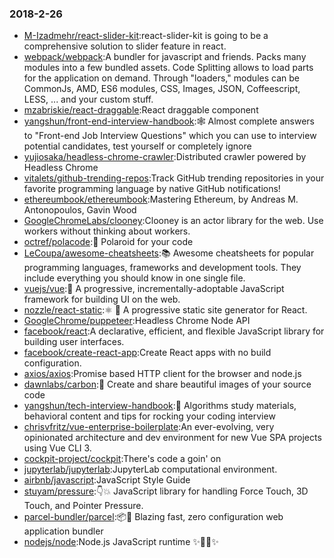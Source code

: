 ### 2018-2-26 
* [M-Izadmehr/react-slider-kit](https://github.com//M-Izadmehr/react-slider-kit):react-slider-kit is going to be a comprehensive solution to slider feature in react. 
* [webpack/webpack](https://github.com//webpack/webpack):A bundler for javascript and friends. Packs many modules into a few bundled assets. Code Splitting allows to load parts for the application on demand. Through "loaders," modules can be CommonJs, AMD, ES6 modules, CSS, Images, JSON, Coffeescript, LESS, ... and your custom stuff. 
* [mzabriskie/react-draggable](https://github.com//mzabriskie/react-draggable):React draggable component 
* [yangshun/front-end-interview-handbook](https://github.com//yangshun/front-end-interview-handbook):🕸 Almost complete answers to "Front-end Job Interview Questions" which you can use to interview potential candidates, test yourself or completely ignore 
* [yujiosaka/headless-chrome-crawler](https://github.com//yujiosaka/headless-chrome-crawler):Distributed crawler powered by Headless Chrome 
* [vitalets/github-trending-repos](https://github.com//vitalets/github-trending-repos):Track GitHub trending repositories in your favorite programming language by native GitHub notifications! 
* [ethereumbook/ethereumbook](https://github.com//ethereumbook/ethereumbook):Mastering Ethereum, by Andreas M. Antonopoulos, Gavin Wood 
* [GoogleChromeLabs/clooney](https://github.com//GoogleChromeLabs/clooney):Clooney is an actor library for the web. Use workers without thinking about workers. 
* [octref/polacode](https://github.com//octref/polacode):📸 Polaroid for your code 
* [LeCoupa/awesome-cheatsheets](https://github.com//LeCoupa/awesome-cheatsheets):📚 Awesome cheatsheets for popular programming languages, frameworks and development tools. They include everything you should know in one single file. 
* [vuejs/vue](https://github.com//vuejs/vue):🖖 A progressive, incrementally-adoptable JavaScript framework for building UI on the web. 
* [nozzle/react-static](https://github.com//nozzle/react-static):⚛️ 🚀 A progressive static site generator for React. 
* [GoogleChrome/puppeteer](https://github.com//GoogleChrome/puppeteer):Headless Chrome Node API 
* [facebook/react](https://github.com//facebook/react):A declarative, efficient, and flexible JavaScript library for building user interfaces. 
* [facebook/create-react-app](https://github.com//facebook/create-react-app):Create React apps with no build configuration. 
* [axios/axios](https://github.com//axios/axios):Promise based HTTP client for the browser and node.js 
* [dawnlabs/carbon](https://github.com//dawnlabs/carbon):🎨 Create and share beautiful images of your source code 
* [yangshun/tech-interview-handbook](https://github.com//yangshun/tech-interview-handbook):💯 Algorithms study materials, behavioral content and tips for rocking your coding interview 
* [chrisvfritz/vue-enterprise-boilerplate](https://github.com//chrisvfritz/vue-enterprise-boilerplate):An ever-evolving, very opinionated architecture and dev environment for new Vue SPA projects using Vue CLI 3. 
* [cockpit-project/cockpit](https://github.com//cockpit-project/cockpit):There's code a goin' on 
* [jupyterlab/jupyterlab](https://github.com//jupyterlab/jupyterlab):JupyterLab computational environment. 
* [airbnb/javascript](https://github.com//airbnb/javascript):JavaScript Style Guide 
* [stuyam/pressure](https://github.com//stuyam/pressure):👇💥 JavaScript library for handling Force Touch, 3D Touch, and Pointer Pressure. 
* [parcel-bundler/parcel](https://github.com//parcel-bundler/parcel):📦🚀 Blazing fast, zero configuration web application bundler 
* [nodejs/node](https://github.com//nodejs/node):Node.js JavaScript runtime ✨🐢🚀✨ 
